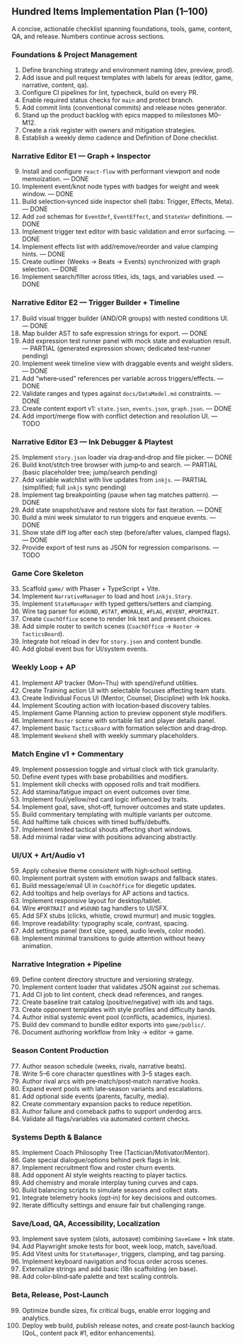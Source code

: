 ## Hundred Items Implementation Plan (1–100)

A concise, actionable checklist spanning foundations, tools, game, content, QA, and release. Numbers continue across sections.

### Foundations & Project Management
1. Define branching strategy and environment naming (dev, preview, prod).
2. Add issue and pull request templates with labels for areas (editor, game, narrative, content, qa).
3. Configure CI pipelines for lint, typecheck, build on every PR.
4. Enable required status checks for `main` and protect branch.
5. Add commit lints (conventional commits) and release notes generator.
6. Stand up the product backlog with epics mapped to milestones M0–M12.
7. Create a risk register with owners and mitigation strategies.
8. Establish a weekly demo cadence and Definition of Done checklist.

### Narrative Editor E1 — Graph + Inspector
9. Install and configure `react-flow` with performant viewport and node memoization. — DONE
10. Implement event/knot node types with badges for weight and week window. — DONE
11. Build selection‑synced side inspector shell (tabs: Trigger, Effects, Meta). — DONE
12. Add `zod` schemas for `EventDef`, `EventEffect`, and `StateVar` definitions. — DONE
13. Implement trigger text editor with basic validation and error surfacing. — DONE
14. Implement effects list with add/remove/reorder and value clamping hints. — DONE
15. Create outliner (Weeks → Beats → Events) synchronized with graph selection. — DONE
16. Implement search/filter across titles, ids, tags, and variables used. — DONE

### Narrative Editor E2 — Trigger Builder + Timeline
17. Build visual trigger builder (AND/OR groups) with nested conditions UI. — DONE
18. Map builder AST to safe expression strings for export. — DONE
19. Add expression test runner panel with mock state and evaluation result. — PARTIAL (generated expression shown; dedicated test‑runner pending)
20. Implement week timeline view with draggable events and weight sliders. — DONE
21. Add “where‑used” references per variable across triggers/effects. — DONE
22. Validate ranges and types against `docs/DataModel.md` constraints. — DONE
23. Create content export v1: `state.json`, `events.json`, `graph.json`. — DONE
24. Add import/merge flow with conflict detection and resolution UI. — TODO

### Narrative Editor E3 — Ink Debugger & Playtest
25. Implement `story.json` loader via drag‑and‑drop and file picker. — DONE
26. Build knot/stitch tree browser with jump‑to and search. — PARTIAL (basic placeholder tree; jump/search pending)
27. Add variable watchlist with live updates from `inkjs`. — PARTIAL (simplified; full `inkjs` sync pending)
28. Implement tag breakpointing (pause when tag matches pattern). — DONE
29. Add state snapshot/save and restore slots for fast iteration. — DONE
30. Build a mini week simulator to run triggers and enqueue events. — DONE
31. Show state diff log after each step (before/after values, clamped flags). — DONE
32. Provide export of test runs as JSON for regression comparisons. — TODO

### Game Core Skeleton
33. Scaffold `game/` with Phaser + TypeScript + Vite.
34. Implement `NarrativeManager` to load and host `inkjs.Story`.
35. Implement `StateManager` with typed getters/setters and clamping.
36. Wire tag parser for `#SOUND`, `#STAT`, `#MORALE`, `#FLAG`, `#EVENT`, `#PORTRAIT`.
37. Create `CoachOffice` scene to render Ink text and present choices.
38. Add simple router to switch scenes (`CoachOffice` → `Roster` → `TacticsBoard`).
39. Integrate hot reload in dev for `story.json` and content bundle.
40. Add global event bus for UI/system events.

### Weekly Loop + AP
41. Implement AP tracker (Mon–Thu) with spend/refund utilities.
42. Create Training action UI with selectable focuses affecting team stats.
43. Create Individual Focus UI (Mentor, Counsel, Discipline) with Ink hooks.
44. Implement Scouting action with location‑based discovery tables.
45. Implement Game Planning action to preview opponent style modifiers.
46. Implement `Roster` scene with sortable list and player details panel.
47. Implement basic `TacticsBoard` with formation selection and drag‑drop.
48. Implement `Weekend` shell with weekly summary placeholders.

### Match Engine v1 + Commentary
49. Implement possession toggle and virtual clock with tick granularity.
50. Define event types with base probabilities and modifiers.
51. Implement skill checks with opposed rolls and trait modifiers.
52. Add stamina/fatigue impact on event outcomes over time.
53. Implement foul/yellow/red card logic influenced by traits.
54. Implement goal, save, shot‑off, turnover outcomes and state updates.
55. Build commentary templating with multiple variants per outcome.
56. Add halftime talk choices with timed buffs/debuffs.
57. Implement limited tactical shouts affecting short windows.
58. Add minimal radar view with positions advancing abstractly.

### UI/UX + Art/Audio v1
59. Apply cohesive theme consistent with high‑school setting.
60. Implement portrait system with emotion swaps and fallback states.
61. Build message/email UI in `CoachOffice` for diegetic updates.
62. Add tooltips and help overlays for AP actions and tactics.
63. Implement responsive layout for desktop/tablet.
64. Wire `#PORTRAIT` and `#SOUND` tag handlers to UI/SFX.
65. Add SFX stubs (clicks, whistle, crowd murmur) and music toggles.
66. Improve readability: typography scale, contrast, spacing.
67. Add settings panel (text size, speed, audio levels, color mode).
68. Implement minimal transitions to guide attention without heavy animation.

### Narrative Integration + Pipeline
69. Define content directory structure and versioning strategy.
70. Implement content loader that validates JSON against `zod` schemas.
71. Add CI job to lint content, check dead references, and ranges.
72. Create baseline trait catalog (positive/negative) with ids and tags.
73. Create opponent templates with style profiles and difficulty bands.
74. Author initial systemic event pool (conflicts, academics, injuries).
75. Build dev command to bundle editor exports into `game/public/`.
76. Document authoring workflow from Inky → editor → game.

### Season Content Production
77. Author season schedule (weeks, rivals, narrative beats).
78. Write 5–6 core character questlines with 3–5 stages each.
79. Author rival arcs with pre‑match/post‑match narrative hooks.
80. Expand event pools with late‑season variants and escalations.
81. Add optional side events (parents, faculty, media).
82. Create commentary expansion packs to reduce repetition.
83. Author failure and comeback paths to support underdog arcs.
84. Validate all flags/variables via automated content checks.

### Systems Depth & Balance
85. Implement Coach Philosophy Tree (Tactician/Motivator/Mentor).
86. Gate special dialogue/options behind perk flags in Ink.
87. Implement recruitment flow and roster churn events.
88. Add opponent AI style weights reacting to player tactics.
89. Add chemistry and morale interplay tuning curves and caps.
90. Build balancing scripts to simulate seasons and collect stats.
91. Integrate telemetry hooks (opt‑in) for key decisions and outcomes.
92. Iterate difficulty settings and ensure fair but challenging range.

### Save/Load, QA, Accessibility, Localization
93. Implement save system (slots, autosave) combining `SaveGame` + Ink state.
94. Add Playwright smoke tests for boot, week loop, match, save/load.
95. Add Vitest units for `StateManager`, triggers, clamping, and tag parsing.
96. Implement keyboard navigation and focus order across scenes.
97. Externalize strings and add basic i18n scaffolding (en base).
98. Add color‑blind‑safe palette and text scaling controls.

### Beta, Release, Post‑Launch
99. Optimize bundle sizes, fix critical bugs, enable error logging and analytics.
100. Deploy web build, publish release notes, and create post‑launch backlog (QoL, content pack #1, editor enhancements).
